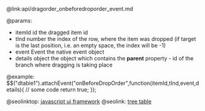 @link:api/dragorder_onbeforedroporder_event.md

@params:
- itemId	id		the dragged item id		
- tInd		number		the index of the row, where the item was dropped (if target is the last position, i.e. an empty space, the index will be -1)
- event		Event 		the native event object
- details 	object		the object which contains the <b>parent</b> property - id of the branch where dragging is taking place


@example:
$$("dtable1").attachEvent("onBeforeDropOrder",function(itemId,tInd,event,details){
    // some code 
    return true;
});

@seolinktop: [javascript ui framework](https://webix.com)
@seolink: [tree table](https://webix.com/widget/treetable/)